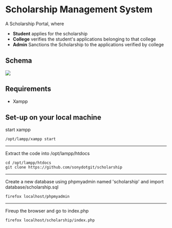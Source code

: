 # Scholarship Management System
A Scholarship Portal, where
* **Student** applies for the scholarship
* **College** verifies the student's applications belonging to that college
* **Admin** Sanctions the Scholarship to the applications verified by college

## Schema
![](data/schema.png)

## Requirements
* Xampp

## Set-up on your local machine
start xampp
```
/opt/lampp/xampp start
```
---
Extract the code into /opt/lampp/htdocs
```
cd /opt/lampp/htdocs
git clone https://github.com/sonydotgit/scholarship
```
---
Create a new database using phpmyadmin named 'scholarship' and import database/scholarship.sql
```
firefox localhost/phpmyadmin
```
---
Fireup the browser and go to index.php
```
firefox localhost/scholarship/index.php
```
